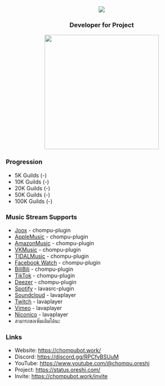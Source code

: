 <div align="center">
<img src="https://typograssy.deno.dev/api?text=Chompu%20Discord%20App%20%20&l0=none&l1=ecb6e5&l2=ffadef&l3=ffd6f4&l4=ff94db&bg=none&frame=none&speed=100&comment=">
</div>

### <p align="center">Developer for Project<p>

<div align="center">

<a href="https://discord.com/users/919878532228841532"><img align="center"  width="300px" src="https://lanyard.cnrad.dev/api/919878532228841532"></a>

</div>

### Progression
- 5K Guilds (-)
- 10K Guilds (-)
- 20K Guilds (-)
- 50K Guilds (-)
- 100K Guilds (-)

### Music Stream Supports
- [Joox](https://joox.com/) - chompu-plugin
- [AppleMusic](https://music.apple.com/) - chompu-plugin
- [AmazonMusic](https://music.amazon.com/) - chompu-plugin
- [VKMusic](https://vk.com/music) - chompu-plugin
- [TIDALMusic](https://tidal.com/) - chompu-plugin
- [Facebook Watch](https://www.facebook.com/watch/) - chompu-plugin
- [BiliBili](https://www.bilibili.com/) - chompu-plugin
- [TikTok](https://www.tiktok.com/) - chompu-plugin
- [Deezer](https://www.deezer.com/) - chompu-plugin
- [Spotify](https://open.spotify.com/) - lavasrc-plugin
- [Soundcloud](https://soundcloud.com/) - lavaplayer
- [Twitch](https://www.twitch.tv/) - lavaplayer
- [Vimeo](https://vimeo.com/) - lavaplayer
- [Niconico](https://www.nicovideo.jp/) - lavaplayer
- สามารถขอเพิ่มเติมได้นะ

### Links
- Website: https://chompubot.work/
- Discord: https://discord.gg/RPCfvBSUuM
- YouTube: https://www.youtube.com/@chompu.oreshi
- Project: https://status.oreshi.com/
- Invite: https://chompubot.work/invite